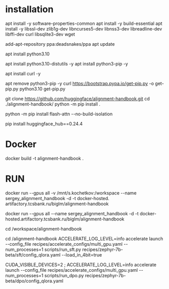  
 # installation

  apt install -y software-properties-common
 apt install -y build-essential
 apt install -y libssl-dev zlib1g-dev libncurses5-dev libnss3-dev libreadline-dev libffi-dev curl libsqlite3-dev wget

add-apt-repository ppa:deadsnakes/ppa
apt update

apt install python3.10

apt install python3.10-distutils -y
apt install python3-pip -y

apt install curl -y

apt remove python3-pip -y
curl https://bootstrap.pypa.io/get-pip.py -o get-pip.py
python3.10 get-pip.py


git clone https://github.com/huggingface/alignment-handbook.git
cd ./alignment-handbook/
python -m pip install .


python -m pip install flash-attn --no-build-isolation

pip install huggingface_hub==0.24.4
 
# Docker
 
 docker build -t alignment-handbook .

 # RUN

docker run --gpus all -v /mnt/s.kochetkov:/workspace --name sergey_alignment_handbook -d -t docker-hosted.
artifactory.tcsbank.ru/biglm/alignment-handbook

docker run --gpus all --name sergey_alignment_handbook -d -t docker-hosted.artifactory.tcsbank.ru/biglm/alignment-handbook

cd /workspace/alignment-handbook

cd /alignment-handbook
 ACCELERATE_LOG_LEVEL=info accelerate launch --config_file recipes/accelerate_configs/multi_gpu.yaml --num_processes=1 scripts/run_sft.py recipes/zephyr-7b-beta/sft/config_qlora.yaml --load_in_4bit=true

CUDA_VISIBLE_DEVICES=2 ; ACCELERATE_LOG_LEVEL=info accelerate launch --config_file recipes/accelerate_configs/multi_gpu.yaml --num_processes=1 scripts/run_dpo.py recipes/zephyr-7b-beta/dpo/config_qlora.yaml